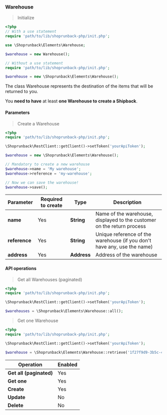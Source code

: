 ### Warehouse

> Initialize

```php
<?php
// With a use statement
require 'path/to/lib/shoprunback-php/init.php';

use \Shoprunback\Elements\Warehouse;

$warehouse = new Warehouse();

// Without a use statement
require 'path/to/lib/shoprunback-php/init.php';

$warehouse = new \Shoprunback\Elements\Warehouse();
```

The class Warehouse represents the destination of the items that will be returned to you.

<aside class="warning">
You <b>need to have</b> at least <b>one Warehouse to create a Shipback</b>.
</aside>

#### Parameters

> Create a Warehouse

```php
<?php
require 'path/to/lib/shoprunback-php/init.php';

\Shoprunback\RestClient::getClient()->setToken('yourApiToken');

$warehouse = new \Shoprunback\Elements\Warehouse();

// Mandatory to create a new warehouse
$warehouse->name = 'My warehouse';
$warehouse->reference = 'my-warehouse';

// Now we can save the warehouse!
$warehouse->save();
```

Parameter | Required to create | Type | Description
-|-|-|-
**name** | Yes | **String** | Name of the warehouse, displayed to the customer on the return process
**reference** | Yes | **String** | Unique reference of the warehouse (if you don't have any, use the name)
**address** | Yes | **Address** | Address of the warehouse

#### API operations

> Get all Warehouses (paginated)

```php
<?php
require 'path/to/lib/shoprunback-php/init.php';

\Shoprunback\RestClient::getClient()->setToken('yourApiToken');

$warehouses = \Shoprunback\Elements\Warehouse::all();
```

> Get one Warehouse

```php
<?php
require 'path/to/lib/shoprunback-php/init.php';

\Shoprunback\RestClient::getClient()->setToken('yourApiToken');

$warehouse = \Shoprunback\Elements\Warehouse::retrieve('1f27f9d9-3b5c-4152-98b7-760f56967dea');
```

Operation | Enabled
-|-
**Get all (paginated)** | Yes
**Get one** | Yes
**Create** | Yes
**Update** | No
**Delete** | No